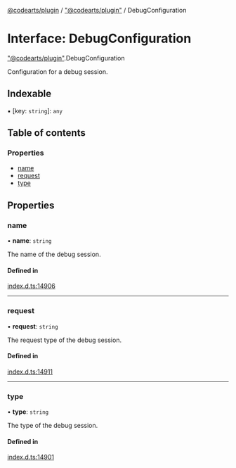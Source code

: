 [@codearts/plugin](../README.md) / ["@codearts/plugin"](../modules/_codearts_plugin_.md) / DebugConfiguration

# Interface: DebugConfiguration

["@codearts/plugin"](../modules/_codearts_plugin_.md).DebugConfiguration

Configuration for a debug session.

## Indexable

▪ [key: `string`]: `any`

## Table of contents

### Properties

- [name](codearts_plugin_.DebugConfiguration.md#name)
- [request](codearts_plugin_.DebugConfiguration.md#request)
- [type](codearts_plugin_.DebugConfiguration.md#type)

## Properties

### name

• **name**: `string`

The name of the debug session.

#### Defined in

[index.d.ts:14906](https://github.com/shuyaqian/cloudide-plugin-api/blob/5b69219/index.d.ts#L14906)

___

### request

• **request**: `string`

The request type of the debug session.

#### Defined in

[index.d.ts:14911](https://github.com/shuyaqian/cloudide-plugin-api/blob/5b69219/index.d.ts#L14911)

___

### type

• **type**: `string`

The type of the debug session.

#### Defined in

[index.d.ts:14901](https://github.com/shuyaqian/cloudide-plugin-api/blob/5b69219/index.d.ts#L14901)
